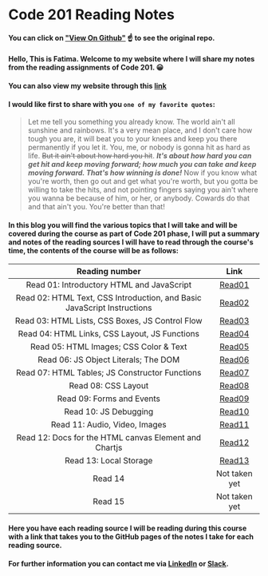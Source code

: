 # Code 201 Reading Notes
#### You can click on ["View On Github"](https://github.com/fati-ma/201-reading-notes) ☝️ to see the original repo.

#### Hello, This is Fatima. Welcome to my website where I will share my notes from the reading assignments of Code 201. 😀
#### You can also view my website through this [link](https://fati-ma.github.io/201-reading-notes)


#### I would like first to share with you `one of my favorite quotes`: 

> Let me tell you something you already know. The world ain't all sunshine and rainbows. It's a very mean place, and I don't care how tough you are, it will beat you to your knees and keep you there permanently if you let it. You, me, or nobody is gonna hit as hard as life. ~~But it ain't about how hard you hit~~. ***It's about how hard you can get hit and keep moving forward; how much you can take and keep moving forward. That's how winning is done!*** Now if you know what you're worth, then go out and get what you're worth, but you gotta be willing to take the hits, and not pointing fingers saying you ain't where you wanna be because of him, or her, or anybody. Cowards do that and that ain't you. You're better than that! 

#### In this blog you will find the various topics that I will take and will be covered during the course as part of Code 201 phase, I will put a summary and notes of the reading sources I will have to read through the course's time, the contents of the course will be as follows:

| Reading number | Link |
| :---: | :-----------: |
| Read 01: Introductory HTML and JavaScript | [Read01](https://fati-ma.github.io/201-reading-notes/class-01) |
| Read 02: HTML Text, CSS Introduction, and Basic JavaScript Instructions  | [Read02](https://fati-ma.github.io/201-reading-notes/class-02) |
| Read 03: HTML Lists, CSS Boxes, JS Control Flow  | [Read03](https://fati-ma.github.io/201-reading-notes/class-03) |
| Read 04: HTML Links, CSS Layout, JS Functions  | [Read04](https://fati-ma.github.io/201-reading-notes/class-04) |
| Read 05: HTML Images; CSS Color & Text  | [Read05](https://fati-ma.github.io/201-reading-notes/class-05) |
| Read 06: JS Object Literals; The DOM  | [Read06](https://fati-ma.github.io/201-reading-notes/class-06) |
| Read 07: HTML Tables; JS Constructor Functions  | [Read07](https://fati-ma.github.io/201-reading-notes/class-07) |
| Read 08: CSS Layout  | [Read08](https://fati-ma.github.io/201-reading-notes/class-08) |
| Read 09: Forms and Events  | [Read09](https://fati-ma.github.io/201-reading-notes/class-09) |
| Read 10: JS Debugging  | [Read10](https://fati-ma.github.io/201-reading-notes/class-10) |
| Read 11: Audio, Video, Images  | [Read11](https://fati-ma.github.io/201-reading-notes/class-11) |
| Read 12: Docs for the HTML canvas Element and Chartjs  | [Read12](https://fati-ma.github.io/201-reading-notes/class-12) |
| Read 13: Local Storage  | [Read13](https://fati-ma.github.io/201-reading-notes/class-13) |
| Read 14  | Not taken yet |
| Read 15  | Not taken yet |

#### Here you have each reading source I will be reading during this course with a link that takes you to the GitHub pages of the notes I take for each reading source.

#### For further information you can contact me via [LinkedIn](linkedin.com/in/fatima-atiyya-9a0a471b1) or [Slack](ltuc-asac.slack.com).
